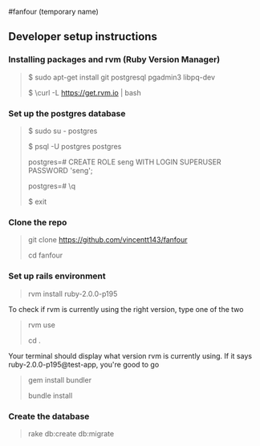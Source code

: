 #fanfour (temporary name)
## Developer setup instructions
### Installing packages and rvm (Ruby Version Manager)
> $ sudo apt-get install git postgresql pgadmin3 libpq-dev
>
> $ \curl -L https://get.rvm.io | bash

### Set up the postgres database
> $ sudo su - postgres
>
> $ psql -U postgres postgres
>
> postgres=# CREATE ROLE seng WITH LOGIN SUPERUSER PASSWORD 'seng';
>
> postgres=# \q
>
> $ exit


### Clone the repo
> git clone https://github.com/vincentt143/fanfour
>
> cd fanfour

### Set up rails environment
> rvm install ruby-2.0.0-p195

To check if rvm is currently using the right version, type one of the two

> rvm use
>
> cd .

Your terminal should display what version rvm is currently using. If it says ruby-2.0.0-p195@test-app, you're good to go

> gem install bundler
>
> bundle install

### Create the database
> rake db:create db:migrate
